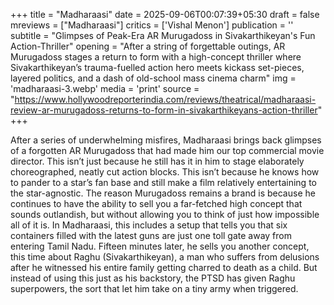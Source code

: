 +++
title = "Madharaasi"
date = 2025-09-06T00:07:39+05:30
draft = false
mreviews = ["Madharaasi"]
critics = ['Vishal Menon']
publication = ''
subtitle = "Glimpses of Peak-Era AR Murugadoss in Sivakarthikeyan's Fun Action-Thriller"
opening = "After a string of forgettable outings, AR Murugadoss stages a return to form with a high-concept thriller where Sivakarthikeyan’s trauma-fuelled action hero meets kickass set-pieces, layered politics, and a dash of old-school mass cinema charm"
img = 'madharaasi-3.webp'
media = 'print'
source = "https://www.hollywoodreporterindia.com/reviews/theatrical/madharaasi-review-ar-murugadoss-returns-to-form-in-sivakarthikeyans-action-thriller"
+++

After a series of underwhelming misfires, Madharaasi brings back glimpses of a forgotten AR Murugadoss that had made him our top commercial movie director. This isn’t just because he still has it in him to stage elaborately choreographed, neatly cut action blocks. This isn’t because he knows how to pander to a star’s fan base and still make a film relatively entertaining to the star-agnostic. The reason Murugadoss remains a brand is because he continues to have the ability to sell you a far-fetched high concept that sounds outlandish, but without allowing you to think of just how impossible all of it is. In Madharaasi, this includes a setup that tells you that six containers filled with the latest guns are just one toll gate away from entering Tamil Nadu. Fifteen minutes later, he sells you another concept, this time about Raghu (Sivakarthikeyan), a man who suffers from delusions after he witnessed his entire family getting charred to death as a child. But instead of using this just as his backstory, the PTSD has given Raghu superpowers, the sort that let him take on a tiny army when triggered.
